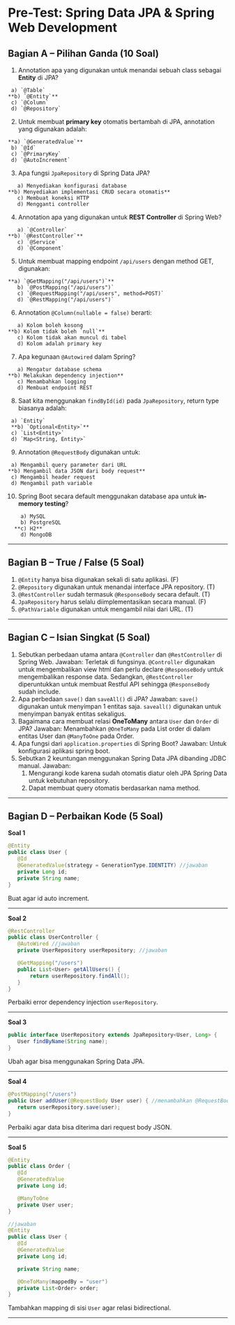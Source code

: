 # Pre-Test: Spring Data JPA & Spring Web Development

## Bagian A – Pilihan Ganda (10 Soal)

1. Annotation apa yang digunakan untuk menandai sebuah class sebagai **Entity** di JPA?

```
 a) `@Table`
**b) `@Entity`**
 c) `@Column`
 d) `@Repository`

```

2. Untuk membuat **primary key** otomatis bertambah di JPA, annotation yang digunakan adalah:

```
**a) `@GeneratedValue`**
 b) `@Id`
 c) `@PrimaryKey`
 d) `@AutoIncrement`
```

3. Apa fungsi `JpaRepository` di Spring Data JPA?

```
   a) Menyediakan konfigurasi database
**b) Menyediakan implementasi CRUD secara otomatis**
   c) Membuat koneksi HTTP
   d) Mengganti controller
```

4. Annotation apa yang digunakan untuk **REST Controller** di Spring Web?

```
   a) `@Controller`
**b) `@RestController`**
   c) `@Service`
   d) `@Component`
```

5. Untuk membuat mapping endpoint `/api/users` dengan method GET, digunakan:

```
**a) `@GetMapping("/api/users")`**
   b) `@PostMapping("/api/users")`
   c) `@RequestMapping("/api/users", method=POST)`
   d) `@RestMapping("/api/users")`
```

6. Annotation `@Column(nullable = false)` berarti:

```
   a) Kolom boleh kosong
**b) Kolom tidak boleh `null`**
   c) Kolom tidak akan muncul di tabel
   d) Kolom adalah primary key
```

7. Apa kegunaan `@Autowired` dalam Spring?

```
   a) Mengatur database schema
**b) Melakukan dependency injection**
   c) Menambahkan logging
   d) Membuat endpoint REST
```

8. Saat kita menggunakan `findById(id)` pada `JpaRepository`, return type biasanya adalah:

```
 a) `Entity`
 **b) `Optional<Entity>`**
 c) `List<Entity>`
 d) `Map<String, Entity>`
```

9. Annotation `@RequestBody` digunakan untuk:

```
 a) Mengambil query parameter dari URL
**b) Mengambil data JSON dari body request**
 c) Mengambil header request
 d) Mengambil path variable
```

10. Spring Boot secara default menggunakan database apa untuk **in-memory testing**?

```
    a) MySQL
    b) PostgreSQL
  **c) H2**
    d) MongoDB
```

---

## Bagian B – True / False (5 Soal)

1. `@Entity` hanya bisa digunakan sekali di satu aplikasi. (F)
2. `@Repository` digunakan untuk menandai interface JPA repository. (T)
3. `@RestController` sudah termasuk `@ResponseBody` secara default. (T)
4. `JpaRepository` harus selalu diimplementasikan secara manual. (F)
5. `@PathVariable` digunakan untuk mengambil nilai dari URL. (T)

---

## Bagian C – Isian Singkat (5 Soal)

1. Sebutkan perbedaan utama antara `@Controller` dan `@RestController` di Spring Web.
   Jawaban: Terletak di fungsinya. `@Controller` digunakan untuk mengembalikan view html dan perlu declare `@ResponseBody` untuk mengembalikan
   response data. Sedangkan, `@RestController` diperuntukkan untuk membuat Restful API sehingga `@ResponseBody` sudah include.
2. Apa perbedaan `save()` dan `saveAll()` di JPA?
   Jawaban: `save()` digunakan untuk menyimpan 1 entitas saja. `saveall()` digunakan untuk menyimpan banyak entitas sekaligus.
3. Bagaimana cara membuat relasi **OneToMany** antara `User` dan `Order` di JPA?
   Jawaban: Menambahkan `@OneToMany` pada List order di dalam entitas User dan `@ManyToOne` pada Order. 
4. Apa fungsi dari `application.properties` di Spring Boot?
   Jawaban: Untuk konfigurasi aplikasi spring boot.
5. Sebutkan 2 keuntungan menggunakan Spring Data JPA dibanding JDBC manual.
   Jawaban:
   1. Mengurangi kode karena sudah otomatis diatur oleh JPA Spring Data untuk kebutuhan repository.
   2. Dapat membuat query otomatis berdasarkan nama method.

---

## Bagian D – Perbaikan Kode (5 Soal)

**Soal 1**

```java
@Entity
public class User {
   @Id
   @GeneratedValue(strategy = GenerationType.IDENTITY) //jawaban
   private Long id;
   private String name;
}
```

Buat agar id auto increment.

---

**Soal 2**

```java
@RestController
public class UserController {
   @AutoWired //jawaban
   private UserRepository userRepository; //jawaban

   @GetMapping("/users")
   public List<User> getAllUsers() {
       return userRepository.findAll();
   }
}
```

Perbaiki error dependency injection `userRepository`.

---

**Soal 3**

```java
public interface UserRepository extends JpaRepository<User, Long> {
   User findByName(String name);
}
```

Ubah agar bisa menggunakan Spring Data JPA.

---

**Soal 4**

```java
@PostMapping("/users")
public User addUser(@RequestBody User user) { //menambahkan @RequestBody 
   return userRepository.save(user);
}
```

Perbaiki agar data bisa diterima dari request body JSON.

---

**Soal 5**

```java
@Entity
public class Order {
   @Id
   @GeneratedValue
   private Long id;

   @ManyToOne
   private User user;
}

//jawaban
@Entity
public class User {
   @Id
   @GeneratedValue
   private Long id;

   private String name;

   @OneToMany(mappedBy = "user")
   private List<Order> order;
}
```

Tambahkan mapping di sisi `User` agar relasi bidirectional.

---
